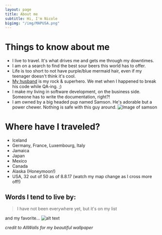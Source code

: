```yaml
---
layout: page
title: About me
subtitle: Hi, I'm Nicole
bigimg: "/img/MAPUSA.png"
---
```

# Things to know about me 

- I live to travel. It's what drives me and gets me through my downtimes. 
- I am on a search to find the best sour beers this world has to offer.
- Life is too short to not have purple/blue mermaid hair, even if my teenager doesn't think it's cool.
- [My husband](https://twitter.com/buhakmeh) is my rock & superhero. We met when I happened to break his code while QA-ing. ;)
- I make my living in software development, on the business side. Someone has to write the documentation, right?!
- I am owned by a big headed pup named Samson. He's adorable but a power chewer. Nothing is safe with this guy around. 
![Image of samson](https://nicoleabuhakmeh.github.io/img/SamsonTilt.JPG)

# Where have I traveled?

- Iceland
- Germany, France, Luxembourg, Italy
- Jamaica
- Japan
- Mexico
- Canada
- Alaska (Honeymoon!)
- USA, 32 out of 50 as of 8.8.17 (watch my map change as I cross more off!)


## Words I tend to live by:

> I have not been everywhere yet, but it's on my list
 
and my favorite... 
![alt text][logo]

[logo]: http://allswalls.com/images/not-all-who-wander-are-lost-wallpaper-1.jpg
*credit to AllWalls for my beautiful wallpaper*

